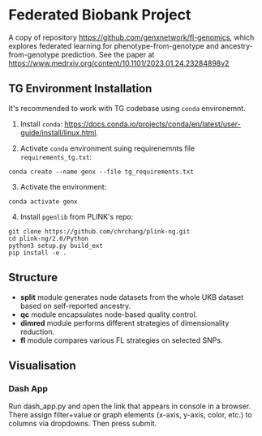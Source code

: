 # Federated Biobank Project
A copy of repository https://github.com/genxnetwork/fl-genomics, which explores federated learning for phenotype-from-genotype and ancestry-from-genotype prediction. See the paper at https://www.medrxiv.org/content/10.1101/2023.01.24.23284898v2

## TG Environment Installation

It's recommended to work with TG codebase using `conda` environemnt.

1. Install `conda`: https://docs.conda.io/projects/conda/en/latest/user-guide/install/linux.html.

2. Activate `conda` environment suing requirenemnts file `requirements_tg.txt`:
```
conda create --name genx --file tg_requirements.txt
```

3. Activate the environment:
```
conda activate genx
```

4. Install `pgenlib` from PLINK's repo:
```
git clone https://github.com/chrchang/plink-ng.git
cd plink-ng/2.0/Python
python3 setup.py build_ext
pip install -e .
```

## Structure

 - **split** module generates node datasets from the whole UKB dataset based on self-reported ancestry.
 - **qc** module encapsulates node-based quality control.
 - **dimred** module performs different strategies of dimensionality reduction.
 - **fl** module compares various FL strategies on selected SNPs.

## Visualisation
### Dash App
Run dash_app.py and open the link that appears in console in a browser. There assign filter+value or graph elements (x-axis, y-axis, color, etc.) to columns via dropdowns. Then press submit.

